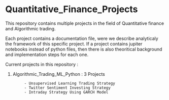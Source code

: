 # Quantitative_Finance_Projects

This repository contains multiple projects in the field of Quantitative finance and Algorithmic trading.

Each project contains a documentation file, were we describe analyticaly the framework of this specific project. 
If a project contains jupiter notebooks instead of python files, then there is also theoritical background and implementation steps for each one.

Current projects in this repository : 

1) Algorithmic_Trading_ML_Python : 3 Projects 

            - Unsupervised Learning Trading Strategy
            - Twitter Sentiment Investing Strategy
            - Intraday Strategy Using GARCH Model


